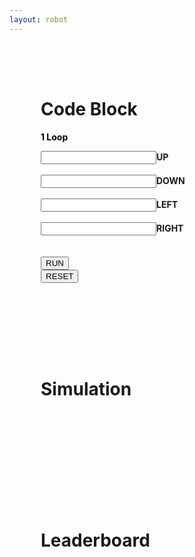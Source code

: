 ```yaml
---
layout: robot
---
```


<div class="container">
<div id="div3" class="shadow" style="padding: 50px; display: inline-block;">
<h1>Code Block</h1>
<div class="loop-block">
    <p style="color: black; text-align: left;"><b>1 Loop</b></p>
    <div class="up-block"><input id="up" class="block-input"><label class="label-block"><b>UP</b></label></div><br>
    <div class="down-block"><input id="down" class="block-input"><label class="label-block"><b>DOWN</b></label></div><br>
    <div class="left-block"><input id="left" class="block-input"><label class="label-block"><b>LEFT</b></label></div><br>
    <div class="right-block"><input id="right" class="block-input"><label class="label-block"><b>RIGHT</b></label></div><br>
</div>
<br>
<button id="runner" onclick="run()">RUN</button>
<form action="{{ site.baseurl }}/robot2">
    <button type="submit">RESET</button>
</form>
</div>
<div id="div4" class="shadow" style="padding: 50px;">
<h1>Simulation</h1>
<div style="padding: 25px">
    <canvas id="sim" width="250" height="250" style="background: white;">
    </canvas>
</div>
</div>
</div>
<div id="div3" class="shadow" style="padding: 50px;">
  <h1>Leaderboard</h1>
  <div style="padding: 25px">
    <ul id="leaderboard"></ul>
  </div>
</div>
<script>
  fetch('http://127.0.0.1:8687/api/users/', {
  method: 'PUT',
  headers: { 'Content-Type': 'application/json' },
  body: JSON.stringify({ name: person, level: parseInt(localStorage.getItem('level')) || 1 })
})
</script>

<script>


var runner = document.getElementById("runner");
var sim = document.getElementById("sim");
var ctx = sim.getContext("2d");
var canvasWidth = sim.width;
var canvasHeight = sim.height;
var squareSize = 50;
var squareX = 0;
var squareY = 0;
var barX1 = 100;
var barX2 = 150;
var barX3 = 200;
var barY1 = 100;
let winCheck = 0;

var robotState = 0;
var path = "https://f1nnc.github.io/Playground/images/robotIdle.jpg"
const pathI = "https://f1nnc.github.io/Playground/images/robotIdle.jpg"
const pathR = "https://f1nnc.github.io/Playground/images/robotRun.jpg"
var imageX = 0;
var imageY = 0;

var image = new Image();
image.src = path;
image.onload = function() {
  drawImage();
};

function drawImage() {
  ctx.clearRect(0, 0, 50, 50);
  ctx.drawImage(image, imageX, imageY, 128, 128, squareX, squareY, 50, 50);
}


function updateImage() {
    if (robotState == 0) {
        path = pathI;
        image.src = path;
        imageX = imageX + 128;
        if (imageX > 512) {
            imageX = 0;

            if (imageY < 384) {
            imageY = imageY + 128;
            } else {
            imageY = 0;
            }
        }

        if (imageY === 384 && imageX === 256) {
            imageX = 0;
            imageY = 0;
        }
    }
    if (robotState == 1) {
        path = pathR;
        image.src = path;
        imageY = 64;
        imageX = 0;
        robotState = 2;
    }
    if (robotState == 2) {
        if (imageX < 512) {
            imageX = imageX + 128;
        }
        if (imageX == 512) {
            imageY = 216;
            imageX = 0;
        }
        if (imageX == 512 && imageY == 216) {
            imageY = 64;
            imageX = 0;
        }
    }
}




function draw() {
    ctx.clearRect(0, 0, canvasWidth, canvasHeight);
    ctx.beginPath();
    ctx.fillStyle = "rgb(0, 0, 0)";
    ctx.fillRect(squareX, squareY, squareSize, squareSize);
    ctx.fill();
    ctx.closePath();

    //barrier
    ctx.beginPath();
    ctx.fillStyle = "rgb(255, 0, 0)";
    ctx.fillRect(barX1, barY1, 50, 50);
    ctx.fillRect(barX2, barY1, 50, 50);
    ctx.fillRect(barX3, barY1, 50, 50);
    ctx.fill();
    ctx.closePath();

    //end point
    ctx.beginPath();
    ctx.fillStyle = "yellow";
    ctx.arc(225, 225, 10, 0, 2 * Math.PI);
    ctx.fill();
    ctx.closePath();

    drawImage();
}

function collide() {
    if (squareX == barX1 && squareY == barY1) {
        squareX = 0;
        squareY = 0;
        console.log("collide");
        return;
    }
    if (squareX == barX1 && squareY == barY1) {
        squareX = 0;
        squareY = 0;
        console.log("collide");
        return;
    }
    if (squareX == barX1 && squareY == barY1) {
        squareX = 0;
        squareY = 0;
        console.log("collide");
        return;
    }
    return;
}

// This function reads input values from the HTML document, creates an array of movements based on the input, 
// and uses setInterval to execute each movement in sequence at a delay of 800 milliseconds.
function run() {
    // Read input values from the HTML document and convert them to integers.
    robotState = 1;
    UPinput = parseInt(document.getElementById("up").value);
    DOWNinput = parseInt(document.getElementById("down").value);
    LEFTinput = parseInt(document.getElementById("left").value);
    RIGHTinput = parseInt(document.getElementById("right").value);

    runner.style.opacity = 0;
    

    // Create an array to hold the movements.
    let movements = [];

    // Push 'up' movements to the array.
    for (let i = 0; i < UPinput; i++) {
        movements.push(up);
    }

    // Push 'down' movements to the array.
    for (let i = 0; i < DOWNinput; i++) {
        movements.push(down);
    }

    // Push 'left' movements to the array.
    for (let i = 0; i < LEFTinput; i++) {
        movements.push(left);
    }

    // Push 'right' movements to the array.
    for (let i = 0; i < RIGHTinput; i++) {
        movements.push(right);
    }

    // Set the initial index to 0 and execute each movement in sequence with a delay of 800 milliseconds.
    let index = 0;
    let intervalId = setInterval(() => {
        // If the end of the movements array has been reached, stop executing movements.
        if (index >= movements.length) {
            clearInterval(intervalId);
            win(); // Call the win function.
            robotState = 0;
            return;
        }
        movements[index](); // Execute the movement at the current index.
        index++; // Increment the index.
    }, 800);

}

function win() {
  if (squareX == 200 && squareY == 200) {
    let person = prompt("Please enter your name:");
    let password = prompt("Please enter your password:");
    if (person != null && password != null) {
      fetch('http://127.0.0.1:8687/api/users/win', {
        method: 'POST',
        headers: { 'Content-Type': 'application/json' },
        body: JSON.stringify({ name: person, password: password })
      })
        .then(response => response.json())
        .then(data => {
          console.log(data);
          displayLeaderboard();
        })
        .catch(error => {
          console.error('Error:', error);
        });
    }
    path = pathI;
    image.src = path;
    imageX = 0;
    imageY = 0;

    // increase the player's level by 1
    let level = parseInt(localStorage.getItem('level')) || 1;
    level += 1;
    localStorage.setItem('level', level);
  }
}

function displayLeaderboard() {
  fetch('http://127.0.0.1:8687/api/users/')
    .then(response => response.json())
    .then(data => {
      const leaderboard = document.getElementById("leaderboard");
      leaderboard.innerHTML = '';
      data.forEach(player => {
        const listItem = document.createElement('li');
        listItem.innerText = `${player.name}: Score ${player.score}`;
        leaderboard.appendChild(listItem);
      });
    })
    .catch(error => {
      console.error('Error:', error);
    });
}



displayLeaderboard();


function right() {
    squareX += squareSize;

    // Check if the square hits the right wall
    if (squareX + squareSize > canvasWidth) {
        squareX = canvasWidth - squareSize;
    }
    collide();
    console.log("right")
}

function left() {
    squareX -= squareSize;
    // Check if the square hits the left wall
    if (squareX < 0) {
        squareX = 0;
    }
    collide();
    console.log("left")
}

function up() {
    squareY -= squareSize;
    // Check if the square hits the top wall
    if (squareY < 0) {
        squareY = 0;
    }
    collide();
    console.log("up")
}

function down() {
    squareY += squareSize;
    // Check if the square hits the bottom wall
    if (squareY + squareSize > canvasHeight) {
        squareY = canvasHeight - squareSize;
    }
    collide();
    console.log("down")
}


setInterval(draw, 10);
setInterval(updateImage, 75);

</script>
